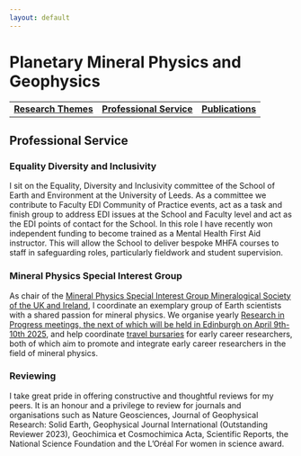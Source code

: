 ```yaml
---
layout: default
---
```


# Planetary Mineral Physics and Geophysics

|    |    |    |
|----|----|----|
| [__Research Themes__](./research-themes.html) | [__Professional Service__](./professional-service.html) | [__Publications__](./publications.html) |

## Professional Service
### Equality Diversity and Inclusivity
I sit on the Equality, Diversity and Inclusivity committee of the School of Earth and Environment at the University of Leeds. As a committee we contribute to Faculty EDI Community of Practice events, act as a task and finish group to address EDI issues at the School and Faculty level and act as the EDI points of contact for the School. In this role I have recently won independent funding to become trained as a Mental Health First Aid instructor. This will allow the School to deliver bespoke MHFA courses to staff in safeguarding roles, particularly fieldwork and student supervision.

### Mineral Physics Special Interest Group
As chair of the <a href="https://www.minersoc.org/mpg.html"> Mineral Physics Special Interest Group Mineralogical Society of the UK and Ireland</a>, I coordinate an exemplary group of Earth scientists with a shared passion for mineral physics. We organise yearly <a href="https://minphys.github.io/"> Research in Progress meetings, the next of which will be held in Edinburgh on April 9th-10th 2025</a>, and help coordinate <a href="https://www.minersoc.org/mpg-bursaries.html">travel bursaries</a> for early career researchers, both of which aim to promote and integrate early career researchers in the field of mineral physics.

### Reviewing
I take great pride in offering constructive and thoughtful reviews for my peers. It is an honour and a privilege to review for journals and organisations such as Nature Geosciences, Journal of Geophysical Research: Solid Earth, Geophysical Journal International (Outstanding Reviewer 2023), Geochimica et Cosmochimica Acta, Scientific Reports, the National Science Foundation and the L’Oréal For women in science award.
